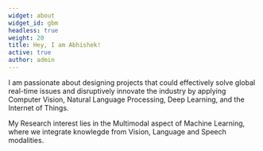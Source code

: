 ```yaml
---
widget: about
widget_id: gbm
headless: true
weight: 20
title: Hey, I am Abhishek!
active: true
author: admin
---
```

I am passionate about designing projects that could effectively solve global real-time issues and disruptively innovate the industry by applying Computer Vision, Natural Language Processing, Deep Learning, and the Internet of Things.

My Research interest lies in the Multimodal aspect of Machine Learning, where we integrate knowlegde from Vision, Language and Speech modalities.
